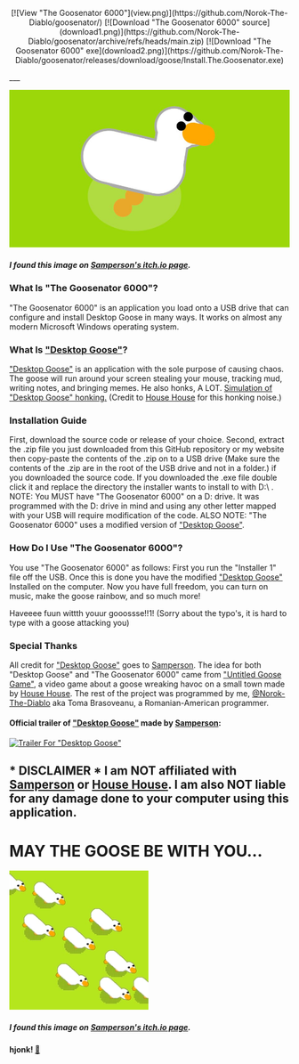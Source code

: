 <p align="center">
[![View "The Goosenator 6000"](view.png)](https://github.com/Norok-The-Diablo/goosenator/) [![Download "The Goosenator 6000" source](download1.png)](https://github.com/Norok-The-Diablo/goosenator/archive/refs/heads/main.zip) [![Download "The Goosenator 6000" exe](download2.png)](https://github.com/Norok-The-Diablo/goosenator/releases/download/goose/Install.The.Goosenator.exe)
</p>
___


![Desktop Goose](desktop-goose.png)
##### I found this image on [Samperson's itch.io page](https://samperson.itch.io/).



### What Is "The Goosenator 6000"?

"The Goosenator 6000" is an application you load onto a USB drive that can configure and install Desktop Goose in many ways. It works on almost any modern Microsoft Windows operating system.



### What Is ["Desktop Goose"](https://samperson.itch.io/desktop-goose)?

["Desktop Goose"](https://samperson.itch.io/desktop-goose) is an application with the sole purpose of causing chaos. The goose will run around your screen stealing your mouse, tracking mud, writing notes, and bringing memes. He also honks, A LOT. [Simulation of "Desktop Goose" honking.](/hjonk.mp3) (Credit to [House House](https://househou.se) for this honking noise.)



### Installation Guide

First, download the source code or release of your choice. Second, extract the .zip file you just downloaded from this GitHub repository or my website then copy-paste the contents of the .zip on to a USB drive (Make sure the contents of the .zip are in the root of the USB drive and not in a folder.) if you downloaded the source code. If you downloaded the .exe file double click it and replace the directory the installer wants to install to with D:\ . NOTE: You MUST have "The Goosenator 6000" on a D: drive. It was programmed with the D: drive in mind and using any other letter mapped with your USB will require modification of the code. ALSO NOTE: "The Goosenator 6000" uses a modified version of ["Desktop Goose"](https://samperson.itch.io/desktop-goose).



### How Do I Use "The Goosenator 6000"?

You use "The Goosenator 6000" as follows: First you run the "Installer 1" file off the USB. Once this is done you have the modified ["Desktop Goose"](https://samperson.itch.io/desktop-goose) Installed on the computer. Now you have full freedom, you can turn on music, make the goose rainbow, and so much more!



Haveeee fuun wittth youur gooossse!!1! (Sorry about the typo's, it is hard to type with a goose attacking you)



### Special Thanks

All credit for ["Desktop Goose"](https://samperson.itch.io/desktop-goose) goes to [Samperson](https://samperson.itch.io/). The idea for both "Desktop Goose" and "The Goosenator 6000" came from ["Untitled Goose Game"](https://goose.game/), a video game about a goose wreaking havoc on a small town made by [House House](https://househou.se/). The rest of the project was programmed by me, [@Norok-The-Diablo](https://github.com/Norok-The-Diablo/) aka Toma Brasoveanu, a Romanian-American programmer.



#### Official trailer of ["Desktop Goose"](https://samperson.itch.io/desktop-goose) made by [Samperson](https://samperson.itch.io/):



[![Trailer For "Desktop Goose"](https://img.youtube.com/vi/EQx6fyrZDWM/0.jpg)](https://www.youtube.com/watch?v=EQx6fyrZDWM)




## * DISCLAIMER * I am NOT affiliated with [Samperson](https://samperson.itch.io/) or [House House](https://househou.se). I am also NOT liable for any damage done to your computer using this application.

                               

#                                                               MAY THE GOOSE BE WITH YOU...
[![The Swarm](swarm-of-geese.png)](https://bmoviescript.github.io)

##### I found this image on [Samperson's itch.io page](https://samperson.itch.io/).

#### hjonk! [🦢](https://Goosenator6000.github.io/password)
